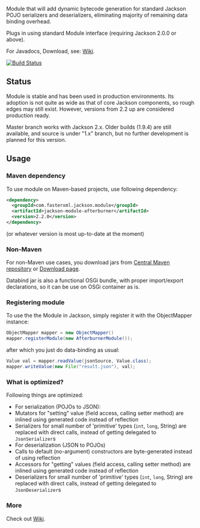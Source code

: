 Module that will add dynamic bytecode generation for standard Jackson POJO serializers and deserializers, eliminating majority of remaining data binding overhead.

Plugs in using standard Module interface (requiring Jackson 2.0.0 or above).

For Javadocs, Download, see: [Wiki](jackson-module-afterburner/wiki).

[![Build Status](https://fasterxml.ci.cloudbees.com/job/jackson-module-afterburner-master/badge/icon)](https://fasterxml.ci.cloudbees.com/job/jackson-module-afterburner-master/)

## Status

Module is stable and has been used in production environments. Its adoption is not quite as wide as that of
core Jackson components, so rough edges may still exist. However, versions from 2.2 up are considered
production ready.

Master branch works with Jackson 2.x.
Older builds (1.9.4) are still available, and source is under "1.x" branch, but no further development is planned for this version.

## Usage

### Maven dependency

To use module on Maven-based projects, use following dependency:

```xml
<dependency>
  <groupId>com.fasterxml.jackson.module</groupId>
  <artifactId>jackson-module-afterburner</artifactId>
  <version>2.2.0</version>
</dependency>
```

(or whatever version is most up-to-date at the moment)

### Non-Maven

For non-Maven use cases, you download jars from [Central Maven repository](http://repo1.maven.org/maven2/com/fasterxml/jackson/module/jackson-module-afterburner/) or [Download page](jackson-databind/wiki/JacksonDownload).

Databind jar is also a functional OSGi bundle, with proper import/export declarations, so it can be use on OSGi container as is.

### Registering module

To use the the Module in Jackson, simply register it with the ObjectMapper instance:

```java
ObjectMapper mapper = new ObjectMapper()
mapper.registerModule(new AfterburnerModule());
```

after which you just do data-binding as usual:

```java
Value val = mapper.readValue(jsonSource, Value.class);
mapper.writeValue(new File("result.json"), val);
```

### What is optimized?

Following things are optimized:

* For serialization (POJOs to JSON):
 * Mutators for "setting" value (field access, calling setter method) are inlined using generated code instead of reflection
 * Serializers for small number of 'primitive' types (`int`, `long`, String) are replaced with direct calls, instead of getting delegated to `JsonSerializer`s
* For deserialization (JSON to POJOs)
 * Calls to default (no-argument) constructors are byte-generated instead of using reflection
 * Accessors for "getting" values  (field access, calling setter method) are inlined using generated code instead of reflection
 * Deserializers for small number of 'primitive' types (`int`, `long`, String) are replaced with direct calls, instead of getting delegated to `JsonDeserializer`s

### More

Check out [Wiki](jackson-module-afterburner/wiki).
